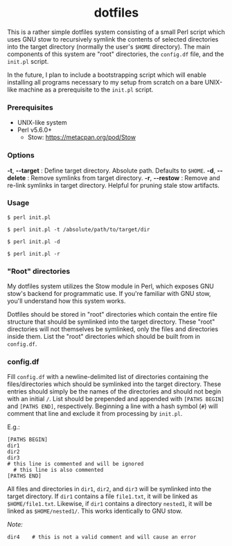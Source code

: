 <div align="center">
  <h1>
    dotfiles
  </h1>
</div>

This is a rather simple dotfiles system consisting of a small Perl script which uses GNU stow to recursively symlink the contents of selected directories into the target directory (normally the user's `$HOME` directory). The main components of this system are "root" directories, the `config.df` file, and the `init.pl` script.

In the future, I plan to include a bootstrapping script which will enable installing all programs necessary to my setup from scratch on a bare UNIX-like machine as a prerequisite to the `init.pl` script.

### Prerequisites
- UNIX-like system
- Perl v5.6.0+
  - Stow: https://metacpan.org/pod/Stow

### Options
**-t**, **--target** : Define target directory. Absolute path. Defaults to `$HOME`.
**-d**, **--delete** : Remove symlinks from target directory.
**-r**, **--restow** : Remove and re-link symlinks in target directory. Helpful for pruning stale stow artifacts.

### Usage
```console
$ perl init.pl

$ perl init.pl -t /absolute/path/to/target/dir

$ perl init.pl -d

$ perl init.pl -r
```

### "Root" directories
My dotfiles system utilizes the Stow module in Perl, which exposes GNU stow's backend for programmatic use. If you're familiar with GNU stow, you'll understand how this system works.

Dotfiles should be stored in "root" directories which contain the entire file structure that should be symlinked into the target directory. These "root" directories will not themselves be symlinked, only the files and directories inside them. List the "root" directories which should be built from in `config.df`.

### config.df
Fill `config.df` with a newline-delimited list of directories containing the files/directories which should be symlinked into the target directory. These entries should simply be the names of the directories and should not begin with an initial `/`. List should be prepended and appended with `[PATHS BEGIN]` and `[PATHS END]`, respectively. Beginning a line with a hash symbol (`#`) will comment that line and exclude it from processing by `init.pl`.

E.g.:
```
[PATHS BEGIN]
dir1
dir2
dir3
# this line is commented and will be ignored
  # this line is also commented
[PATHS END]
```

All files and directories in `dir1`, `dir2`, and `dir3` will be symlinked into the target directory. If `dir1` contains a file `file1.txt`, it will be linked as `$HOME/file1.txt`. Likewise, if `dir1` contains a directory `nested1`, it will be linked as `$HOME/nested1/`. This works identically to GNU stow.

_Note:_
```
dir4    # this is not a valid comment and will cause an error
```

